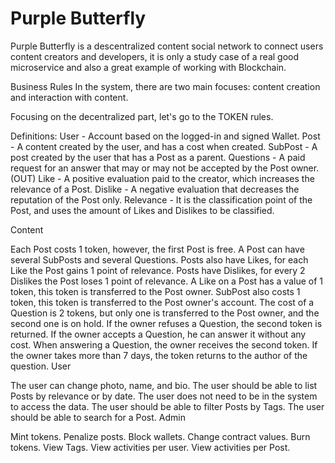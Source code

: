 # Purple Butterfly
Purple Butterfly is a descentralized content social network to connect users content creators and developers, it is only a study case of a real good microservice and also a great example of working with Blockchain.

Business Rules
In the system, there are two main focuses: content creation and interaction with content.

Focusing on the decentralized part, let's go to the TOKEN rules.

Definitions:
User - Account based on the logged-in and signed Wallet.
Post - A content created by the user, and has a cost when created.
SubPost - A post created by the user that has a Post as a parent.
Questions - A paid request for an answer that may or may not be accepted by the Post owner. (OUT)
Like - A positive evaluation paid to the creator, which increases the relevance of a Post.
Dislike - A negative evaluation that decreases the reputation of the Post only.
Relevance - It is the classification point of the Post, and uses the amount of Likes and Dislikes to be classified.

Content

Each Post costs 1 token, however, the first Post is free.
A Post can have several SubPosts and several Questions.
Posts also have Likes, for each Like the Post gains 1 point of relevance.
Posts have Dislikes, for every 2 Dislikes the Post loses 1 point of relevance.
A Like on a Post has a value of 1 token, this token is transferred to the Post owner.
SubPost also costs 1 token, this token is transferred to the Post owner's account.
The cost of a Question is 2 tokens, but only one is transferred to the Post owner, and the second one is on hold.
If the owner refuses a Question, the second token is returned.
If the owner accepts a Question, he can answer it without any cost.
When answering a Question, the owner receives the second token.
If the owner takes more than 7 days, the token returns to the author of the question.
User

The user can change photo, name, and bio.
The user should be able to list Posts by relevance or by date.
The user does not need to be in the system to access the data.
The user should be able to filter Posts by Tags.
The user should be able to search for a Post.
Admin

Mint tokens.
Penalize posts.
Block wallets.
Change contract values.
Burn tokens.
View Tags.
View activities per user.
View activities per Post.

